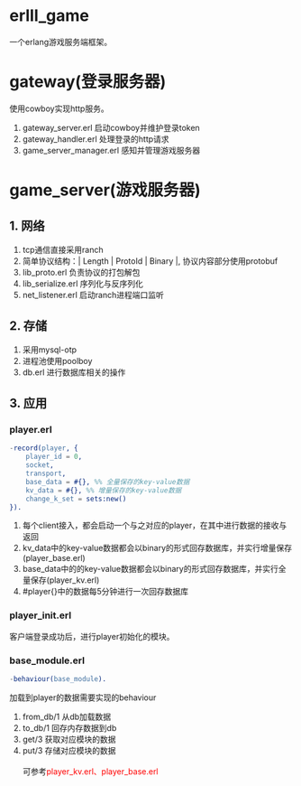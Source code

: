 # erlll_game
一个erlang游戏服务端框架。

# gateway(登录服务器)
使用cowboy实现http服务。
1. gateway_server.erl 启动cowboy并维护登录token
2. gateway_handler.erl 处理登录的http请求
3. game_server_manager.erl 感知并管理游戏服务器

# game_server(游戏服务器)
## 1. 网络
1. tcp通信直接采用ranch
2. 简单协议结构：| Length | ProtoId | Binary |, 协议内容部分使用protobuf
3. lib_proto.erl 负责协议的打包解包
4. lib_serialize.erl 序列化与反序列化
5. net_listener.erl 启动ranch进程端口监听 

## 2. 存储 
1. 采用mysql-otp
2. 进程池使用poolboy
3. db.erl 进行数据库相关的操作

## 3. 应用
### player.erl 
```erlang
-record(player, {
    player_id = 0,
    socket,
    transport,
    base_data = #{}, %% 全量保存的key-value数据
    kv_data = #{}, %% 增量保存的key-value数据
    change_k_set = sets:new()
}).
```
1. 每个client接入，都会启动一个与之对应的player，在其中进行数据的接收与返回
2. kv_data中的key-value数据都会以binary的形式回存数据库，并实行增量保存(player_base.erl)
3. base_data中的的key-value数据都会以binary的形式回存数据库，并实行全量保存(player_kv.erl)
4. \#player{}中的数据每5分钟进行一次回存数据库
### player_init.erl
客户端登录成功后，进行player初始化的模块。

### base_module.erl
```erlang
-behaviour(base_module).
```
加载到player的数据需要实现的behaviour
1. from_db/1 从db加载数据
2. to_db/1 回存内存数据到db
3. get/3 获取对应模块的数据
4. put/3 存储对应模块的数据
<br><br>
可参考<font color='red'>player_kv.erl、player_base.erl</font>